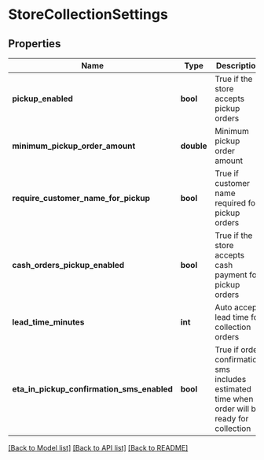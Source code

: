 # StoreCollectionSettings

## Properties
Name | Type | Description | Notes
------------ | ------------- | ------------- | -------------
**pickup_enabled** | **bool** | True if the store accepts pickup orders | 
**minimum_pickup_order_amount** | **double** | Minimum pickup order amount | 
**require_customer_name_for_pickup** | **bool** | True if customer name required for pickup orders | 
**cash_orders_pickup_enabled** | **bool** | True if the store accepts cash payment for pickup orders | 
**lead_time_minutes** | **int** | Auto accept lead time for collection orders | 
**eta_in_pickup_confirmation_sms_enabled** | **bool** | True if order confirmation sms includes estimated time when order will be ready for collection | 

[[Back to Model list]](../README.md#documentation-for-models) [[Back to API list]](../README.md#documentation-for-api-endpoints) [[Back to README]](../README.md)


